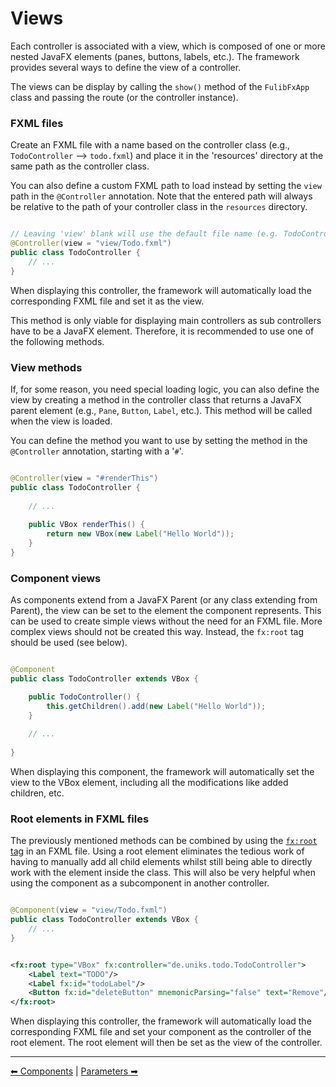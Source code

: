 # Views

Each controller is associated with a view, which is composed of one or more nested JavaFX elements (panes, buttons,
labels, etc.). The framework provides several ways to define the view of a controller.

The views can be display by calling the `show()` method of the `FulibFxApp` class and passing the route (or the
controller instance).

### FXML files

Create an FXML file with a name based on the controller class (e.g., `TodoController` --> `todo.fxml`) and place it in
the 'resources' directory at the same path as the controller class.

You can also define a custom FXML path to load instead by setting the `view` path in the `@Controller` annotation. Note
that the entered path will always be relative to the path of your controller class in the `resources` directory.

```java

// Leaving 'view' blank will use the default file name (e.g. TodoController --> Todo.fxml)
@Controller(view = "view/Todo.fxml")
public class TodoController {
    // ...
}
```

When displaying this controller, the framework will automatically load the corresponding FXML file and set it as the
view.

This method is only viable for displaying main controllers as sub controllers have to be a JavaFX element. Therefore, it
is recommended to use one of the following methods.

### View methods

If, for some reason, you need special loading logic, you can also define the view by creating a method in the controller
class that returns a JavaFX parent element (e.g., `Pane`, `Button`, `Label`, etc.). This method will be called when the
view is loaded.

You can define the method you want to use by setting the method in the `@Controller` annotation, starting with a '`#`'.

```java

@Controller(view = "#renderThis")
public class TodoController {
    
    // ...
    
    public VBox renderThis() {
        return new VBox(new Label("Hello World"));
    }
}
```

### Component views

As components extend from a JavaFX Parent (or any class extending from Parent), the view can be set to the
element the component represents. This can be used to create simple views without the need for an FXML file. More
complex views should not be created this way. Instead, the `fx:root` tag should be used (see below).

```java

@Component
public class TodoController extends VBox {

    public TodoController() {
        this.getChildren().add(new Label("Hello World"));
    }
    
    // ...
    
}
```

When displaying this component, the framework will automatically set the view to the VBox element, including all the
modifications like added children, etc.

### Root elements in FXML files

The previously mentioned methods can be combined by using the 
[`fx:root` tag](https://openjfx.io/javadoc/20/javafx.fxml/javafx/fxml/doc-files/introduction_to_fxml.html#root_elements)
in an FXML file. Using a root element eliminates the tedious work of having to manually add all child elements whilst
still being able to directly work with the element inside the class. This will also be very helpful when using the 
component as a subcomponent in another controller.

```java

@Component(view = "view/Todo.fxml")
public class TodoController extends VBox {
    // ...
}
```

```xml

<fx:root type="VBox" fx:controller="de.uniks.todo.TodoController">
    <Label text="TODO"/>
    <Label fx:id="todoLabel"/>
    <Button fx:id="deleteButton" mnemonicParsing="false" text="Remove"/>
</fx:root>
```

When displaying this controller, the framework will automatically load the corresponding FXML file and set your
component as the controller of the root element. The root element will then be set as the view of the controller.

---

[⬅ Components](2-components.md) | [Parameters ➡](4-parameters.md)